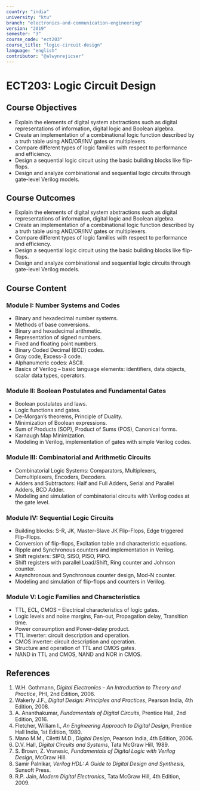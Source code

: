 ```yaml
---
country: "india"
university: "ktu"
branch: "electronics-and-communication-engineering"
version: "2019"
semester: "3"
course_code: "ect203"
course_title: "logic-circuit-design"
language: "english"
contributor: "@alwynrejicser"
---
```


# ECT203: Logic Circuit Design

## Course Objectives

- Explain the elements of digital system abstractions such as digital representations of information, digital logic and Boolean algebra.
- Create an implementation of a combinational logic function described by a truth table using AND/OR/INV gates or multiplexers.
- Compare different types of logic families with respect to performance and efficiency.
- Design a sequential logic circuit using the basic building blocks like flip-flops.
- Design and analyze combinational and sequential logic circuits through gate-level Verilog models.

## Course Outcomes

- Explain the elements of digital system abstractions such as digital representations of information, digital logic and Boolean algebra.
- Create an implementation of a combinational logic function described by a truth table using AND/OR/INV gates or multiplexers.
- Compare different types of logic families with respect to performance and efficiency.
- Design a sequential logic circuit using the basic building blocks like flip-flops.
- Design and analyze combinational and sequential logic circuits through gate-level Verilog models.

## Course Content

### Module I: Number Systems and Codes

- Binary and hexadecimal number systems.
- Methods of base conversions.
- Binary and hexadecimal arithmetic.
- Representation of signed numbers.
- Fixed and floating point numbers.
- Binary Coded Decimal (BCD) codes.
- Gray code, Excess-3 code.
- Alphanumeric codes: ASCII.
- Basics of Verilog – basic language elements: identifiers, data objects, scalar data types, operators.

### Module II: Boolean Postulates and Fundamental Gates

- Boolean postulates and laws.
- Logic functions and gates.
- De-Morgan’s theorems, Principle of Duality.
- Minimization of Boolean expressions.
- Sum of Products (SOP), Product of Sums (POS), Canonical forms.
- Karnaugh Map Minimization.
- Modeling in Verilog, implementation of gates with simple Verilog codes.

### Module III: Combinatorial and Arithmetic Circuits

- Combinatorial Logic Systems: Comparators, Multiplexers, Demultiplexers, Encoders, Decoders.
- Adders and Subtractors: Half and Full Adders, Serial and Parallel Adders, BCD Adder.
- Modeling and simulation of combinatorial circuits with Verilog codes at the gate level.

### Module IV: Sequential Logic Circuits

- Building blocks: S-R, JK, Master-Slave JK Flip-Flops, Edge triggered Flip-Flops.
- Conversion of flip-flops, Excitation table and characteristic equations.
- Ripple and Synchronous counters and implementation in Verilog.
- Shift registers: SIPO, SISO, PISO, PIPO.
- Shift registers with parallel Load/Shift, Ring counter and Johnson counter.
- Asynchronous and Synchronous counter design, Mod-N counter.
- Modeling and simulation of flip-flops and counters in Verilog.

### Module V: Logic Families and Characteristics

- TTL, ECL, CMOS – Electrical characteristics of logic gates.
- Logic levels and noise margins, Fan-out, Propagation delay, Transition time.
- Power consumption and Power-delay product.
- TTL inverter: circuit description and operation.
- CMOS inverter: circuit description and operation.
- Structure and operation of TTL and CMOS gates.
- NAND in TTL and CMOS, NAND and NOR in CMOS.

## References

1. W.H. Gothmann, *Digital Electronics – An Introduction to Theory and Practice*, PHI, 2nd Edition, 2006.
2. Wakerly J.F., *Digital Design: Principles and Practices*, Pearson India, 4th Edition, 2008.
3. A. Ananthakumar, *Fundamentals of Digital Circuits*, Prentice Hall, 2nd Edition, 2016.
4. Fletcher, William I., *An Engineering Approach to Digital Design*, Prentice Hall India, 1st Edition, 1980.
5. Mano M.M., Ciletti M.D., *Digital Design*, Pearson India, 4th Edition, 2006.
6. D.V. Hall, *Digital Circuits and Systems*, Tata McGraw Hill, 1989.
7. S. Brown, Z. Vranesic, *Fundamentals of Digital Logic with Verilog Design*, McGraw Hill.
8. Samir Palnikar, *Verilog HDL: A Guide to Digital Design and Synthesis*, Sunsoft Press.
9. R.P. Jain, *Modern Digital Electronics*, Tata McGraw Hill, 4th Edition, 2009.
